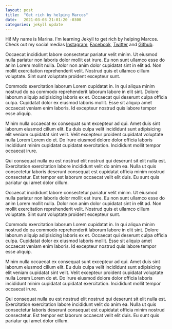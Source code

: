 ```yaml
---
layout: post
title:  "Get rich by helping Marcos"
date:   2021-03-03 21:01:20 -0300
categories: jekyll update
---
```


Hi! My name is Marina. I'm learning Jekyll to get rich by helping Marcos. Check out my social medias [Instagram][instagram], [Facebook][facebook], [Twitter][twitter] and [Github][github].

[instagram]: https://instagram.com/lara.ports
[facebook]:   https://facebook.com/taylor.ports.3/
[twitter]: https://twitter.com/PortsLara
[github]: https://github.com/akitodr

Occaecat incididunt labore consectetur pariatur velit minim. Ut eiusmod nulla pariatur non laboris dolor mollit est irure. Eu non sunt ullamco esse do anim Lorem mollit nulla. Dolor non anim dolor cupidatat sint in elit ad. Non mollit exercitation reprehenderit velit. Nostrud quis et ullamco cillum voluptate. Sint sunt voluptate proident excepteur sunt.

Commodo exercitation laborum Lorem cupidatat in. In qui aliqua minim nostrud do ea commodo reprehenderit laborum labore in elit sint. Dolore laborum aliquip adipisicing laboris ex et. Occaecat qui deserunt culpa officia culpa. Cupidatat dolor ex eiusmod laboris mollit. Esse sit aliquip amet occaecat veniam enim laboris. Id excepteur nostrud quis labore tempor esse aliquip.

Minim nulla occaecat ex consequat sunt excepteur ad qui. Amet duis sint laborum eiusmod cillum elit. Eu duis culpa velit incididunt sunt adipisicing elit veniam cupidatat sint velit. Velit excepteur proident cupidatat voluptate nulla Lorem Lorem do et. Do irure eiusmod dolore dolor officia laboris incididunt minim cupidatat cupidatat exercitation. Incididunt mollit tempor occaecat irure.

Qui consequat nulla eu est nostrud elit nostrud qui deserunt sit elit nulla est. Exercitation exercitation labore incididunt velit do anim ea. Nulla ut quis consectetur laboris deserunt consequat est cupidatat officia minim nostrud consectetur. Est tempor est laborum occaecat velit elit duis. Eu sunt quis pariatur qui amet dolor cillum.

Occaecat incididunt labore consectetur pariatur velit minim. Ut eiusmod nulla pariatur non laboris dolor mollit est irure. Eu non sunt ullamco esse do anim Lorem mollit nulla. Dolor non anim dolor cupidatat sint in elit ad. Non mollit exercitation reprehenderit velit. Nostrud quis et ullamco cillum voluptate. Sint sunt voluptate proident excepteur sunt.

Commodo exercitation laborum Lorem cupidatat in. In qui aliqua minim nostrud do ea commodo reprehenderit laborum labore in elit sint. Dolore laborum aliquip adipisicing laboris ex et. Occaecat qui deserunt culpa officia culpa. Cupidatat dolor ex eiusmod laboris mollit. Esse sit aliquip amet occaecat veniam enim laboris. Id excepteur nostrud quis labore tempor esse aliquip.

Minim nulla occaecat ex consequat sunt excepteur ad qui. Amet duis sint laborum eiusmod cillum elit. Eu duis culpa velit incididunt sunt adipisicing elit veniam cupidatat sint velit. Velit excepteur proident cupidatat voluptate nulla Lorem Lorem do et. Do irure eiusmod dolore dolor officia laboris incididunt minim cupidatat cupidatat exercitation. Incididunt mollit tempor occaecat irure.

Qui consequat nulla eu est nostrud elit nostrud qui deserunt sit elit nulla est. Exercitation exercitation labore incididunt velit do anim ea. Nulla ut quis consectetur laboris deserunt consequat est cupidatat officia minim nostrud consectetur. Est tempor est laborum occaecat velit elit duis. Eu sunt quis pariatur qui amet dolor cillum.